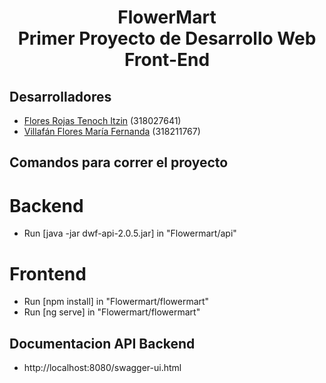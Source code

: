 <h1  align="center">
FlowerMart
<br>
Primer Proyecto de Desarrollo Web Front-End
</h1>


## Desarrolladores


- [Flores Rojas Tenoch Itzin](https://github.com/TenochFlores) (318027641)
- [Villafán Flores María Fernanda](https://github.com/FernandaVillafan) (318211767)


## Comandos para correr el proyecto


<h1>Backend</h1>

- Run [java -jar dwf-api-2.0.5.jar] in "Flowermart/api" 

<h1>Frontend</h1>

- Run [npm install] in "Flowermart/flowermart"
- Run [ng serve] in "Flowermart/flowermart"

## Documentacion API Backend

- http://localhost:8080/swagger-ui.html
